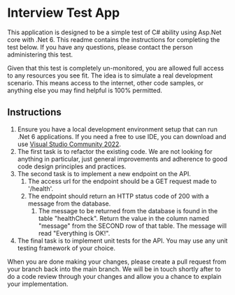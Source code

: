 # Interview Test App

This application is designed to be a simple test of C# ability using Asp.Net core with .Net 6. This readme contains the instructions for completing the test below. If you have any questions, please contact the person administering this test.

Given that this test is completely un-monitored, you are allowed full access to any resources you see fit. The idea is to simulate a real development scenario. This means access to the internet, other code samples, or anything else you may find helpful is 100% permitted.

## Instructions

1. Ensure you have a local development environment setup that can run .Net 6 applications. If you need a free to use IDE, you can download and use [Visual Studio Community 2022](https://visualstudio.microsoft.com/vs/community/).
2. The first task is to refactor the existing code. We are not looking for anything in particular, just general improvements and adherence to good code design principles and practices.
3. The second task is to implement a new endpoint on the API.
   1. The access url for the endpoint should be a GET request made to '/health'.
   2. The endpoint should return an HTTP status code of 200 with a message from the database.
      1. The message to be returned from the database is found in the table "healthCheck". Return the value in the column named "message" from the SECOND row of that table. The message will read "Everything is OK!".
4. The final task is to implement unit tests for the API. You may use any unit testing framework of your choice.

When you are done making your changes, please create a pull request from your branch back into the main branch. We will be in touch shortly after to do a code review through your changes and allow you a chance to explain your implementation.
